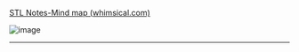 
[STL Notes-Mind map (whimsical.com)](https://whimsical.com/stl-notes-mind-map-KoqDJWhZLZXzorCjVRCDxa)

![image](https://github.com/Ali-Elbana/STL-Notes/assets/97269796/a1ba9e5b-8fd5-4603-8318-8619da37a99a)

---


